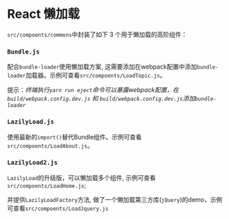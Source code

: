 React 懒加载
========

`src/compoents/commons`中封装了如下 3 个用于懒加载的高阶组件：

### `Bundle.js`

配合`bundle-loader`使用懒加载方案, 这需要添加在webpack配置中添加`bundle-loader`加载器。示例可查看`src/compoents/LoadTopic.js`。

提示：*终端执行`yarn run eject`命令可以暴露webpack配置，在`build/webpack.config.dev.js` 和 `build/webpack.config.dev.js`添加`bundle-loader`*

### `LazilyLoad.js`

使用最新的`import()`替代Bundle组件。示例可查看`src/compoents/LoadAbout.js`。

### `LazilyLoad2.js`

`LazilyLoad`的升级版，可以懒加载多个组件, 示例可查看`src/compoents/LoadHome.js`; 

并提供`LazilyLoadFactory`方法, 做了一个懒加载第三方库(`jQuery`)的demo，示例可查看`src/compoents/LoadJquery.js`